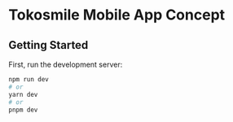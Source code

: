 # Tokosmile Mobile App Concept

## Getting Started

First, run the development server:

```bash
npm run dev
# or
yarn dev
# or
pnpm dev
```
